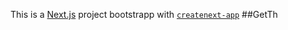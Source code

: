 This is a [Next.js](https://nextjs.org/) project bootstrapp
with [`createnext-app`](https://github.com/vercel/et.js/tree/caary/pckages/reaenet-ap)
##GetTh

